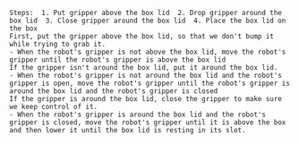 
    Steps:  1. Put gripper above the box lid  2. Drop gripper around the box lid  3. Close gripper around the box lid  4. Place the box lid on the box
    First, put the gripper above the box lid, so that we don't bump it while trying to grab it.
    - When the robot's gripper is not above the box lid, move the robot's gripper until the robot's gripper is above the box lid
    If the gripper isn't around the box lid, put it around the box lid. 
    - When the robot's gripper is not around the box lid and the robot's gripper is open, move the robot's gripper until the robot's gripper is around the box lid and the robot's gripper is closed
    If the gripper is around the box lid, close the gripper to make sure we keep control of it.
    - When the robot's gripper is around the box lid and the robot's gripper is closed, move the robot's gripper until it is above the box and then lower it until the box lid is resting in its slot.